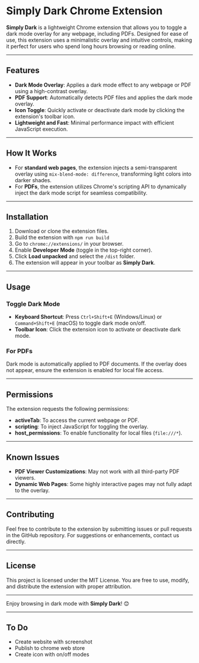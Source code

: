 # Simply Dark Chrome Extension

**Simply Dark** is a lightweight Chrome extension that allows you to toggle a dark mode overlay for any webpage, including PDFs. Designed for ease of use, this extension uses a minimalistic overlay and intuitive controls, making it perfect for users who spend long hours browsing or reading online.

---

## Features

- **Dark Mode Overlay**: Applies a dark mode effect to any webpage or PDF using a high-contrast overlay.
- **PDF Support**: Automatically detects PDF files and applies the dark mode overlay.
- **Icon Toggle**: Quickly activate or deactivate dark mode by clicking the extension's toolbar icon.
- **Lightweight and Fast**: Minimal performance impact with efficient JavaScript execution.

---

## How It Works

- For **standard web pages**, the extension injects a semi-transparent overlay using `mix-blend-mode: difference`, transforming light colors into darker shades.
- For **PDFs**, the extension utilizes Chrome's scripting API to dynamically inject the dark mode script for seamless compatibility.

---

## Installation

1. Download or clone the extension files.
2. Build the extension with `npm run build`
3. Go to `chrome://extensions/` in your browser.
4. Enable **Developer Mode** (toggle in the top-right corner).
5. Click **Load unpacked** and select the `/dist` folder.
6. The extension will appear in your toolbar as **Simply Dark**.

---

## Usage

### Toggle Dark Mode
- **Keyboard Shortcut**: Press `Ctrl+Shift+E` (Windows/Linux) or `Command+Shift+E` (macOS) to toggle dark mode on/off.
- **Toolbar Icon**: Click the extension icon to activate or deactivate dark mode.

### For PDFs
Dark mode is automatically applied to PDF documents. If the overlay does not appear, ensure the extension is enabled for local file access.

---

## Permissions

The extension requests the following permissions:
- **activeTab**: To access the current webpage or PDF.
- **scripting**: To inject JavaScript for toggling the overlay.
- **host_permissions**: To enable functionality for local files (`file:///*`).

---

## Known Issues

- **PDF Viewer Customizations**: May not work with all third-party PDF viewers.
- **Dynamic Web Pages**: Some highly interactive pages may not fully adapt to the overlay.

---

## Contributing

Feel free to contribute to the extension by submitting issues or pull requests in the GitHub repository. For suggestions or enhancements, contact us directly.

---

## License

This project is licensed under the MIT License. You are free to use, modify, and distribute the extension with proper attribution.

---

Enjoy browsing in dark mode with **Simply Dark**! 😊

---

## To Do
* Create website with screenshot
* Publish to chrome web store
* Create icon with on/off modes